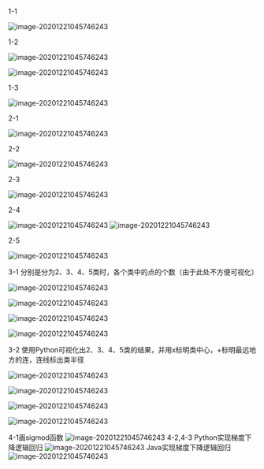 1-1

![image-20201221045746243](img/1-1.png)

1-2

![image-20201221045746243](img/1-2.png)

![image-20201221045746243](img/1-3.png)

1-3

![image-20201221045746243](img/1-4.png)

2-1

![image-20201221045746243](img/2-1.png)

2-2

![image-20201221045746243](img/2-2.png)

2-3

![image-20201221045746243](img/2-3.png)

2-4

![image-20201221045746243](img/2-4-1.png)
![image-20201221045746243](img/2-4-2.png)

2-5

![image-20201221045746243](img/2-5.png)

3-1 分别是分为2、3、4、5类时，各个类中的点的个数（由于此处不方便可视化）

![image-20201221045746243](img/3-1-2.png)

![image-20201221045746243](img/3-1-3.png)

![image-20201221045746243](img/3-1-4.png)

![image-20201221045746243](img/3-1-5.png)

3-2 使用Python可视化出2、3、4、5类的结果，并用x标明类中心，+标明最远地方的连，连线标出类半径

![image-20201221045746243](img/3-2-2.png)

![image-20201221045746243](img/3-2-3.png)

![image-20201221045746243](img/3-2-4.png)

![image-20201221045746243](img/3-2-5.png)

4-1画sigmod函数
![image-20201221045746243](img/4-1.png)
4-2,4-3 Python实现梯度下降逻辑回归
![image-20201221045746243](img/4-2.png)
Java实现梯度下降逻辑回归
![image-20201221045746243](img/4-3.png)
